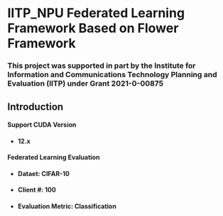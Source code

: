 # IITP_NPU Federated Learning Framework Based on Flower Framework

### This project was supported in part by the Institute for Information and Communications Technology Planning and Evaluation (IITP) under Grant 2021-0-00875

## Introduction
#### Support CUDA Version
* #### 12.x
#### Federated Learning Evaluation 
* #### Dataet: CIFAR-10
* #### Client \#: 100
* #### Evaluation Metric: Classification
